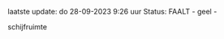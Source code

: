 laatste update: 
do 28-09-2023  9:26   uur 
Status: FAALT - geel - 
<div class="service Y">schijfruimte</div>